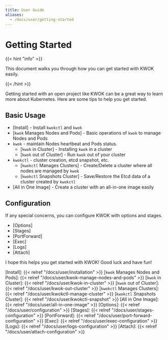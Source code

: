 ```yaml
---
title: User Guide
aliases:
  - /docs/user/getting-started
---
```


# Getting Started

{{< hint "info" >}}

This document walks you through how you can get started with KWOK easily.

{{< /hint >}}

Getting started with an open project like KWOK can be a great way to learn more about Kubernetes.
Here are some tips to help you get started.

## Basic Usage

- [Install] - Install `kwokctl` and `kwok`
- [`kwok` Manages Nodes and Pods] - Basic operations of `kwok` to manage Nodes and Pods
- `kwok` - maintain Nodes heartbeat and Pods status.
  - [`kwok` in Cluster] - Installing `kwok` in a cluster
  - [`kwok` out of Cluster] - Run `kwok` out of your cluster
- `kwokctl` - cluster creation, etcd snapshot, etc.
  - [`kwokctl` Manages Clusters] - Create/Delete a cluster where all nodes are managed by `kwok`
  - [`kwokctl` Snapshots Cluster] - Save/Restore the Etcd data of a cluster created by `kwokctl`
- [All in One Image] - Create a cluster with an all-in-one image easily

## Configuration

If any special concerns, you can configure KWOK with options and stages.

- [Options]
- [Stages]
- [PortForward]
- [Exec]
- [Logs]
- [Attach]

I hope this helps you get started with KWOK! Good luck and have fun!

[Install]: {{< relref "/docs/user/installation" >}}
[`kwok` Manages Nodes and Pods]: {{< relref "/docs/user/kwok-manage-nodes-and-pods" >}}
[`kwok` in Cluster]: {{< relref "/docs/user/kwok-in-cluster" >}}
[`kwok` out of Cluster]: {{< relref "/docs/user/kwok-out-cluster" >}}
[`kwokctl` Manages Clusters]: {{< relref "/docs/user/kwokctl-manage-cluster" >}}
[`kwokctl` Snapshots Cluster]: {{< relref "/docs/user/kwokctl-snapshot" >}}
[All in One Image]: {{< relref "/docs/user/all-in-one-image" >}}
[Options]: {{< relref "/docs/user/configuration" >}}
[Stages]: {{< relref "/docs/user/stages-configuration" >}}
[PortForward]: {{< relref "/docs/user/port-forward-configuration" >}}
[Exec]: {{< relref "/docs/user/exec-configuration" >}}
[Logs]: {{< relref "/docs/user/logs-configuration" >}}
[Attach]: {{< relref "/docs/user/attach-configuration" >}}
